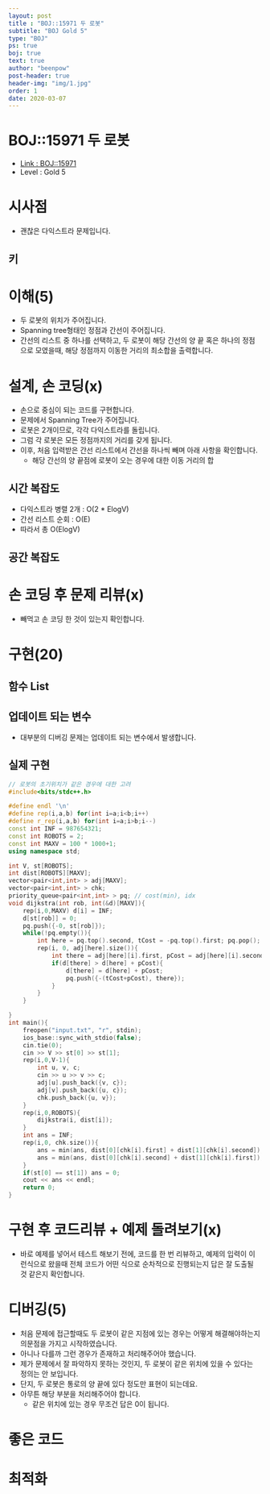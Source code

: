 ```yaml
---
layout: post
title : "BOJ::15971 두 로봇"
subtitle: "BOJ Gold 5"
type: "BOJ"
ps: true
boj: true
text: true
author: "beenpow"
post-header: true
header-img: "img/1.jpg"
order: 1
date: 2020-03-07
---
```



# BOJ::15971 두 로봇
- [Link : BOJ::15971](https://www.acmicpc.net/problem/15971)
- Level : Gold 5

# 시사점
- 괜찮은 다익스트라 문제입니다.

## 키

# 이해(5)
- 두 로봇의 위치가 주어집니다.
- Spanning tree형태인 정점과 간선이 주어집니다.
- 간선의 리스트 중 하나를 선택하고, 두 로봇이 해당 간선의 양 끝 혹은 하나의 정점으로 모였을때, 해당
  정점까지 이동한 거리의 최소합을 출력합니다.

# 설계, 손 코딩(x)
- 손으로 중심이 되는 코드를 구현합니다.
- 문제에서 Spanning Tree가 주어집니다.
- 로봇은 2개이므로, 각각 다익스트라를 돌립니다.
- 그럼 각 로봇은 모든 정점까지의 거리를 갖게 됩니다.
- 이후, 처음 입력받은 간선 리스트에서 간선을 하나씩 빼며 아래 사항을 확인합니다.
  - 해당 간선의 양 끝점에 로봇이 오는 경우에 대한 이동 거리의 합

## 시간 복잡도
- 다익스트라 병렬 2개 : O(2 * ElogV)
- 간선 리스트 순회 : O(E)
- 따라서 총 O(ElogV)

## 공간 복잡도

# 손 코딩 후 문제 리뷰(x)
- 빼먹고 손 코딩 한 것이 있는지 확인합니다.

# 구현(20)

## 함수 List 

## 업데이트 되는 변수
- 대부분의 디버깅 문제는 업데이트 되는 변수에서 발생합니다.

## 실제 구현 

```cpp
// 로봇의 초기위치가 같은 경우에 대한 고려
#include<bits/stdc++.h>

#define endl '\n'
#define rep(i,a,b) for(int i=a;i<b;i++)
#define r_rep(i,a,b) for(int i=a;i>b;i--)
const int INF = 987654321;
const int ROBOTS = 2;
const int MAXV = 100 * 1000+1;
using namespace std;

int V, st[ROBOTS];
int dist[ROBOTS][MAXV];
vector<pair<int,int> > adj[MAXV];
vector<pair<int,int> > chk;
priority_queue<pair<int,int> > pq; // cost(min), idx
void dijkstra(int rob, int(&d)[MAXV]){
    rep(i,0,MAXV) d[i] = INF;
    d[st[rob]] = 0;
    pq.push({-0, st[rob]});
    while(!pq.empty()){
        int here = pq.top().second, tCost = -pq.top().first; pq.pop();
        rep(i, 0, adj[here].size()){
            int there = adj[here][i].first, pCost = adj[here][i].second;
            if(d[there] > d[here] + pCost){
                d[there] = d[here] + pCost;
                pq.push({-(tCost+pCost), there});
            }
        }
    }

}
int main(){
    freopen("input.txt", "r", stdin);
    ios_base::sync_with_stdio(false);
    cin.tie(0);
    cin >> V >> st[0] >> st[1];
    rep(i,0,V-1){
        int u, v, c;
        cin >> u >> v >> c;
        adj[u].push_back({v, c});
        adj[v].push_back({u, c});
        chk.push_back({u, v});
    }
    rep(i,0,ROBOTS){
        dijkstra(i, dist[i]);
    }
    int ans = INF;
    rep(i,0, chk.size()){
        ans = min(ans, dist[0][chk[i].first] + dist[1][chk[i].second]);
        ans = min(ans, dist[0][chk[i].second] + dist[1][chk[i].first]);
    }
    if(st[0] == st[1]) ans = 0;
    cout << ans << endl;
    return 0;
}
```

# 구현 후 코드리뷰 + 예제 돌려보기(x)
- 바로 예제를 넣어서 테스트 해보기 전에, 코드를 한 번 리뷰하고, 예제의 입력이 이런식으로 왔을때
  전체 코드가 어떤 식으로 순차적으로 진행되는지 답은 잘 도출될 것 같은지 확인합니다.

# 디버깅(5)
- 처음 문제에 접근할때도 두 로봇이 같은 지점에 있는 경우는 어떻게 해결해야하는지 의문점을 가지고
  시작하였습니다.
- 아니나 다를까 그런 경우가 존재하고 처리해주어야 했습니다.
- 제가 문제에서 잘 파악하지 못하는 것인지, 두 로봇이 같은 위치에 있을 수 있다는 정의는 안 보입니다.
- 단지, 두 로봇은 통로의 양 끝에 있다 정도만 표현이 되는데요.
- 아무튼 해당 부분을 처리해주어야 합니다.
  - 같은 위치에 있는 경우 무조건 답은 0이 됩니다.

# 좋은 코드

# 최적화
